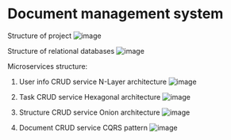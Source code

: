 # Document management system

Structure of project
![image](https://user-images.githubusercontent.com/72604580/192759371-6bd48afb-5ad1-44b5-921b-0879313ac7f9.png)

Structure of relational databases
![image](https://user-images.githubusercontent.com/72604580/192766072-5c7f9522-6f1c-48a7-b3c5-357503427cbc.png)

Microservices structure:

1. User info CRUD service
   N-Layer architecture
![image](https://user-images.githubusercontent.com/72604580/194308168-6f18c6be-748e-467f-8774-82e22b8db632.png)

2. Task CRUD service
   Hexagonal architecture
![image](https://user-images.githubusercontent.com/72604580/194329851-3cb14e46-135e-4e99-bbf3-edea32327796.png)

3. Structure CRUD service
   Onion architecture
![image](https://user-images.githubusercontent.com/72604580/194351055-4fd9b4c8-264a-4fc9-b8c8-d4f2e733c97a.png)

4. Document CRUD service
   CQRS pattern
![image](https://user-images.githubusercontent.com/72604580/194356313-6676d325-5356-435c-aed0-a14eb4f91159.png)
